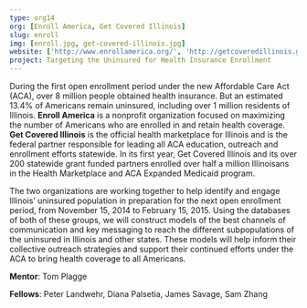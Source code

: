 ```yaml
---
type: org14
org: [Enroll America, Get Covered Illinois]
slug: enroll
img: [enroll.jpg, get-covered-illinois.jpg]
website: ['http://www.enrollamerica.org/', 'http://getcoveredillinois.gov/']
project: Targeting the Uninsured for Health Insurance Enrollment
---
```


During the first open enrollment period under the new Affordable Care Act (ACA), over 8 million people obtained health insurance. But an estimated 13.4% of Americans remain uninsured, including over 1 million residents of Illinois. **Enroll America** is a nonprofit organization focused on maximizing the number of Americans who are enrolled in and retain health coverage. **Get Covered Illinois** is the official health marketplace for Illinois and is the federal partner responsible for leading all ACA education, outreach and enrollment efforts statewide. In its first year, Get Covered Illinois and its over 200 statewide grant funded partners enrolled over half a million Illinoisans in the Health Marketplace and ACA Expanded Medicaid program. 

The two organizations are working together to help identify and engage Illinois’ uninsured population in preparation for the next open enrollment period, from November 15, 2014 to February 15, 2015. Using the databases of both of these groups, we will construct models of the best channels of communication and key messaging to reach the different subpopulations of the uninsured in Illinois and other states. These models will help inform their collective outreach strategies and support their continued efforts under the ACA to bring health coverage to all Americans.

**Mentor**: Tom Plagge

**Fellows**: Peter Landwehr, Diana Palsetia, James Savage, Sam Zhang